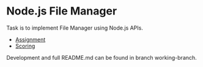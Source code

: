 # Node.js File Manager

Task is to implement File Manager using Node.js APIs.

- [Assignment](https://github.com/AlreadyBored/nodejs-assignments/blob/main/assignments/file-manager/assignment.md)
- [Scoring](https://github.com/AlreadyBored/nodejs-assignments/blob/main/assignments/file-manager/score.md)

Development and full README.md can be found in branch working-branch.